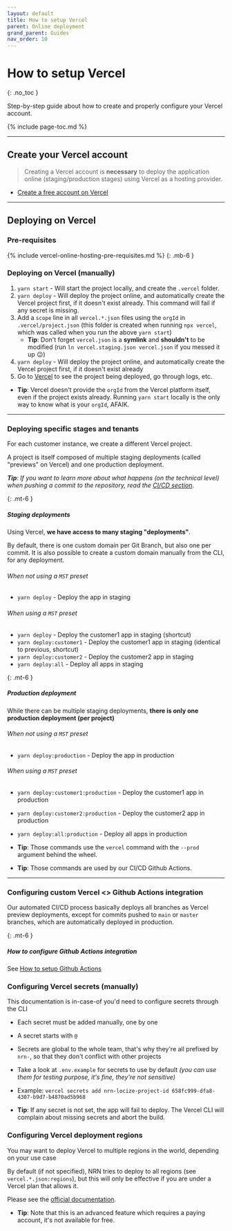 ```yaml
---
layout: default
title: How to setup Vercel
parent: Online deployment
grand_parent: Guides
nav_order: 10
---
```


# How to setup Vercel
{: .no_toc }

<div class="code-example" markdown="1">
Step-by-step guide about how to create and properly configure your Vercel account.
</div>

{% include page-toc.md %}

---

## Create your Vercel account

> Creating a Vercel account is **necessary** to deploy the application online (staging/production stages) using Vercel as a hosting provider.

- [Create a free account on Vercel](https://vercel.com/signup?ref=unly-nrn)

---

## Deploying on Vercel

### Pre-requisites

{% include vercel-online-hosting-pre-requisites.md %}
{: .mb-6 }

### Deploying on Vercel (manually)

1. `yarn start` - Will start the project locally, and create the `.vercel` folder.
1. `yarn deploy` - Will deploy the project online, and automatically create the Vercel project first, if it doesn't exist already.
    This command will fail if any secret is missing.
1. Add a `scope` line in all `vercel.*.json` files using the `orgId` in `.vercel/project.json` (this folder is created when running `npx vercel`, which was called when you run the above `yarn start`)
    - **Tip**: Don't forget `vercel.json` is a **symlink** and **shouldn't** to be modified (run `ln vercel.staging.json vercel.json` if you messed it up :wink:)
1. `yarn deploy` - Will deploy the project online, and automatically create the Vercel project first, if it doesn't exist already
1. Go to [Vercel](https://vercel.com/) to see the project being deployed, go through logs, etc.

- **Tip**: Vercel doesn't provide the `orgId` from the Vercel platform itself, even if the project exists already. Running `yarn start` locally is the only way to know what is your `orgId`, AFAIK.

---

### Deploying specific stages and tenants

For each customer instance, we create a different Vercel project.

A project is itself composed of multiple staging deployments (called "previews" on Vercel) and one production deployment.

_**Tip**: If you want to learn more about what happens (on the technical level) when pushing a commit to the repository, read the [CI/CD section](../ci-cd/use-github-actions)_.

{: .mt-6 }
##### Staging deployments

Using Vercel, **we have access to many staging "deployments"**.

By default, there is one custom domain per Git Branch, but also one per commit.
It is also possible to create a custom domain manually from the CLI, for any deployment.

###### When not using a `MST` preset

- `yarn deploy` - Deploy the app in staging

###### When using a `MST` preset

- `yarn deploy` - Deploy the customer1 app in staging (shortcut)
- `yarn deploy:customer1` - Deploy the customer1 app in staging (identical to previous, shortcut)
- `yarn deploy:customer2` - Deploy the customer2 app in staging
- `yarn deploy:all` - Deploy all apps in staging

{: .mt-6 }
##### Production deployment

While there can be multiple staging deployments, **there is only one production deployment (per project)**

###### When not using a `MST` preset

- `yarn deploy:production` - Deploy the app in production

###### When using a `MST` preset

- `yarn deploy:customer1:production` - Deploy the customer1 app in production
- `yarn deploy:customer2:production` - Deploy the customer2 app in production
- `yarn deploy:all:production` - Deploy all apps in production

- **Tip**: Those commands use the `vercel` command with the `--prod` argument behind the wheel.
- **Tip**: Those commands are used by our CI/CD Github Actions.

---

### Configuring custom Vercel <> Github Actions integration

Our automated CI/CD process basically deploys all branches as Vercel preview deployments, except for commits pushed to `main` or `master` branches, which are automatically deployed in production.

{: .mt-6 }
##### How to configure Github Actions integration

See [How to setup Github Actions](../ci-cd/setup-github-actions)

### Configuring Vercel secrets (manually)

This documentation is in-case-of you'd need to configure secrets through the CLI

- Each secret must be added manually, one by one
- A secret starts with `@`
- Secrets are global to the whole team, that's why they're all prefixed by `nrn-`, so that they don't conflict with other projects
- Take a look at `.env.example` for secrets to use by default _(you can use them for testing purpose, it's fine, they're not sensitive)_
- Example: `vercel secrets add nrn-locize-project-id 658fc999-dfa8-4307-b9d7-b4870ad5b968`

- **Tip**: If any secret is not set, the app will fail to deploy. The Vercel CLI will complain about missing secrets and abort the build.

### Configuring Vercel deployment regions

You may want to deploy Vercel to multiple regions in the world, depending on your use case

By default (if not specified), NRN tries to deploy to all regions (see `vercel.*.json:regions`), but this will only be effective if you are under a Vercel plan that allows it.

Please see the [official documentation](https://vercel.com/docs/v2/network/regions-and-providers#routing).

- **Tip**: Note that this is an advanced feature which requires a paying account, it's not available for free.
